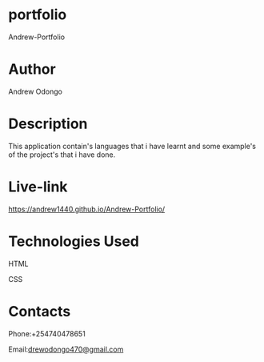 # portfolio
Andrew-Portfolio

# Author
Andrew Odongo

# Description
This application contain's languages that i have learnt and some example's of the project's that i have done.

# Live-link
https://andrew1440.github.io/Andrew-Portfolio/

# Technologies Used

HTML

CSS

# Contacts

Phone:+254740478651

Email:drewodongo470@gmail.com
